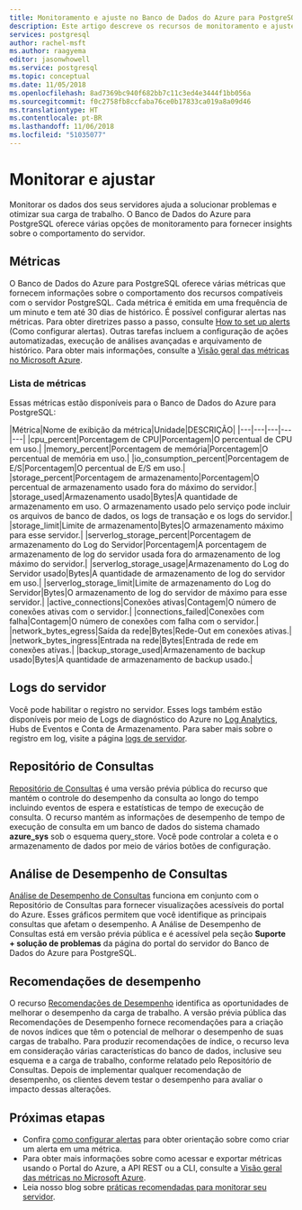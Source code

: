 ```yaml
---
title: Monitoramento e ajuste no Banco de Dados do Azure para PostgreSQL
description: Este artigo descreve os recursos de monitoramento e ajuste no Banco de Dados do Azure para PostgreSQL.
services: postgresql
author: rachel-msft
ms.author: raagyema
editor: jasonwhowell
ms.service: postgresql
ms.topic: conceptual
ms.date: 11/05/2018
ms.openlocfilehash: 8ad7369bc940f682bb7c11c3ed4e3444f1bb056a
ms.sourcegitcommit: f0c2758fb8ccfaba76ce0b17833ca019a8a09d46
ms.translationtype: HT
ms.contentlocale: pt-BR
ms.lasthandoff: 11/06/2018
ms.locfileid: "51035077"
---
```

# <a name="monitor-and-tune"></a>Monitorar e ajustar
Monitorar os dados dos seus servidores ajuda a solucionar problemas e otimizar sua carga de trabalho. O Banco de Dados do Azure para PostgreSQL oferece várias opções de monitoramento para fornecer insights sobre o comportamento do servidor.

## <a name="metrics"></a>Métricas
O Banco de Dados do Azure para PostgreSQL oferece várias métricas que fornecem informações sobre o comportamento dos recursos compatíveis com o servidor PostgreSQL. Cada métrica é emitida em uma frequência de um minuto e tem até 30 dias de histórico. É possível configurar alertas nas métricas. Para obter diretrizes passo a passo, consulte [How to set up alerts](howto-alert-on-metric.md) (Como configurar alertas). Outras tarefas incluem a configuração de ações automatizadas, execução de análises avançadas e arquivamento de histórico. Para obter mais informações, consulte a [Visão geral das métricas no Microsoft Azure](../monitoring-and-diagnostics/monitoring-overview-metrics.md).

### <a name="list-of-metrics"></a>Lista de métricas
Essas métricas estão disponíveis para o Banco de Dados do Azure para PostgreSQL:

|Métrica|Nome de exibição da métrica|Unidade|DESCRIÇÃO|
|---|---|---|---|---|
|cpu_percent|Porcentagem de CPU|Porcentagem|O percentual de CPU em uso.|
|memory_percent|Porcentagem de memória|Porcentagem|O percentual de memória em uso.|
|io_consumption_percent|Porcentagem de E/S|Porcentagem|O percentual de E/S em uso.|
|storage_percent|Porcentagem de armazenamento|Porcentagem|O percentual de armazenamento usado fora do máximo do servidor.|
|storage_used|Armazenamento usado|Bytes|A quantidade de armazenamento em uso. O armazenamento usado pelo serviço pode incluir os arquivos de banco de dados, os logs de transação e os logs do servidor.|
|storage_limit|Limite de armazenamento|Bytes|O armazenamento máximo para esse servidor.|
|serverlog_storage_percent|Porcentagem de armazenamento do Log do Servidor|Porcentagem|A porcentagem de armazenamento de log do servidor usada fora do armazenamento de log máximo do servidor.|
|serverlog_storage_usage|Armazenamento do Log do Servidor usado|Bytes|A quantidade de armazenamento de log do servidor em uso.|
|serverlog_storage_limit|Limite de armazenamento do Log do Servidor|Bytes|O armazenamento de log do servidor de máximo para esse servidor.|
|active_connections|Conexões ativas|Contagem|O número de conexões ativas com o servidor.|
|connections_failed|Conexões com falha|Contagem|O número de conexões com falha com o servidor.|
|network_bytes_egress|Saída da rede|Bytes|Rede-Out em conexões ativas.|
|network_bytes_ingress|Entrada na rede|Bytes|Entrada de rede em conexões ativas.|
|backup_storage_used|Armazenamento de backup usado|Bytes|A quantidade de armazenamento de backup usado.|

## <a name="server-logs"></a>Logs do servidor
Você pode habilitar o registro no servidor. Esses logs também estão disponíveis por meio de Logs de diagnóstico do Azure no [Log Analytics](../log-analytics/log-analytics-queries.md), Hubs de Eventos e Conta de Armazenamento. Para saber mais sobre o registro em log, visite a página [logs de servidor](concepts-server-logs.md).

## <a name="query-store"></a>Repositório de Consultas
[Repositório de Consultas](concepts-query-store.md) é uma versão prévia pública do recurso que mantém o controle do desempenho da consulta ao longo do tempo incluindo eventos de espera e estatísticas de tempo de execução de consulta. O recurso mantém as informações de desempenho de tempo de execução de consulta em um banco de dados do sistema chamado **azure_sys** sob o esquema query_store. Você pode controlar a coleta e o armazenamento de dados por meio de vários botões de configuração.

## <a name="query-performance-insight"></a>Análise de Desempenho de Consultas
[Análise de Desempenho de Consultas](concepts-query-performance-insight.md) funciona em conjunto com o Repositório de Consultas para fornecer visualizações acessíveis do portal do Azure. Esses gráficos permitem que você identifique as principais consultas que afetam o desempenho. A Análise de Desempenho de Consultas está em versão prévia pública e é acessível pela seção **Suporte + solução de problemas** da página do portal do servidor do Banco de Dados do Azure para PostgreSQL.

## <a name="performance-recommendations"></a>Recomendações de desempenho
O recurso [Recomendações de Desempenho](concepts-performance-recommendations.md) identifica as oportunidades de melhorar o desempenho da carga de trabalho. A versão prévia pública das Recomendações de Desempenho fornece recomendações para a criação de novos índices que têm o potencial de melhorar o desempenho de suas cargas de trabalho. Para produzir recomendações de índice, o recurso leva em consideração várias características do banco de dados, inclusive seu esquema e a carga de trabalho, conforme relatado pelo Repositório de Consultas. Depois de implementar qualquer recomendação de desempenho, os clientes devem testar o desempenho para avaliar o impacto dessas alterações. 

## <a name="next-steps"></a>Próximas etapas
- Confira [como configurar alertas](howto-alert-on-metric.md) para obter orientação sobre como criar um alerta em uma métrica.
- Para obter mais informações sobre como acessar e exportar métricas usando o Portal do Azure, a API REST ou a CLI, consulte a [Visão geral das métricas no Microsoft Azure](../monitoring-and-diagnostics/monitoring-overview-metrics.md).
- Leia nosso blog sobre [práticas recomendadas para monitorar seu servidor](https://azure.microsoft.com/blog/best-practices-for-alerting-on-metrics-with-azure-database-for-postgresql-monitoring/).
